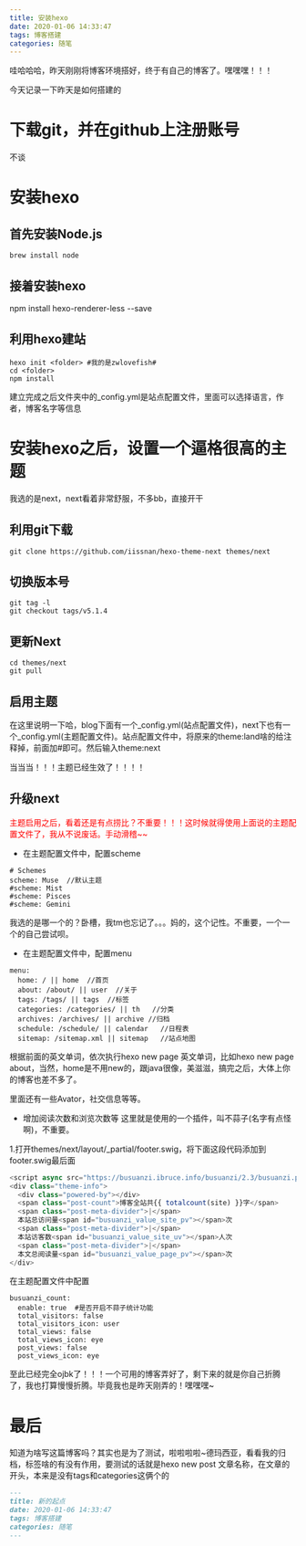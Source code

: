 ```yaml
---
title: 安装hexo
date: 2020-01-06 14:33:47
tags: 博客搭建
categories: 随笔
---
```


哇哈哈哈，昨天刚刚将博客环境搭好，终于有自己的博客了。嘿嘿嘿！！！

今天记录一下昨天是如何搭建的

<!--more-->
# 下载git，并在github上注册账号
不谈
# 安装hexo
## 首先安装Node.js
```SHELL
brew install node
```

## 接着安装hexo
npm install hexo-renderer-less --save

## 利用hexo建站
```SHELL
hexo init <folder> #我的是zwlovefish#
cd <folder>
npm install
```

建立完成之后文件夹中的_config.yml是站点配置文件，里面可以选择语言，作者，博客名字等信息


# 安装hexo之后，设置一个逼格很高的主题
我选的是next，next看着非常舒服，不多bb，直接开干
## 利用git下载
```SHELL
git clone https://github.com/iissnan/hexo-theme-next themes/next
```

## 切换版本号
```SHELL
git tag -l
git checkout tags/v5.1.4
```

## 更新Next
```SHELL
cd themes/next
git pull
```

## 启用主题
在这里说明一下哈，blog下面有一个_config.yml(站点配置文件)，next下也有一个_config.yml(主题配置文件)。站点配置文件中，将原来的theme:land啥的给注释掉，前面加#即可。然后输入theme:next

当当当！！！主题已经生效了！！！！

## 升级next
<font color="red">主题启用之后，看着还是有点捞比？不重要！！！这时候就得使用上面说的主题配置文件了，我从不说废话。手动滑稽~~</font>

- 在主题配置文件中，配置scheme
```SHELL
# Schemes
scheme: Muse  //默认主题
#scheme: Mist
#scheme: Pisces
#scheme: Gemini
```

我选的是哪一个的？卧槽，我tm也忘记了。。。妈的，这个记性。不重要，一个一个的自己尝试呗。

- 在主题配置文件中，配置menu
```SHELL
menu:
  home: / || home  //首页
  about: /about/ || user  //关于
  tags: /tags/ || tags  //标签
  categories: /categories/ || th   //分类
  archives: /archives/ || archive //归档
  schedule: /schedule/ || calendar   //日程表
  sitemap: /sitemap.xml || sitemap   //站点地图
```

根据前面的英文单词，依次执行hexo new page 英文单词，比如hexo new page about，当然，home是不用new的，跟java很像，美滋滋，搞完之后，大体上你的博客也差不多了。

里面还有一些Avator，社交信息等等。
- 增加阅读次数和浏览次数等
这里就是使用的一个插件，叫不蒜子(名字有点怪啊)，不重要。

1.打开themes/next/layout/_partial/footer.swig，将下面这段代码添加到footer.swig最后面
```JAVASCRIPT
<script async src="https://busuanzi.ibruce.info/busuanzi/2.3/busuanzi.pure.mini.js"></script>
<div class="theme-info">
  <div class="powered-by"></div>
  <span class="post-count">博客全站共{{ totalcount(site) }}字</span>
  <span class="post-meta-divider">|</span>
  本站总访问量<span id="busuanzi_value_site_pv"></span>次
  <span class="post-meta-divider">|</span>
  本站访客数<span id="busuanzi_value_site_uv"></span>人次
  <span class="post-meta-divider">|</span>
  本文总阅读量<span id="busuanzi_value_page_pv"></span>次
</div>
```
在主题配置文件中配置
```
busuanzi_count:
  enable: true  #是否开启不蒜子统计功能
  total_visitors: false
  total_visitors_icon: user
  total_views: false
  total_views_icon: eye
  post_views: false
  post_views_icon: eye
```


至此已经完全ojbk了！！！一个可用的博客弄好了，剩下来的就是你自己折腾了，我也打算慢慢折腾。毕竟我也是昨天刚弄的！嘿嘿嘿~

# 最后
知道为啥写这篇博客吗？其实也是为了测试，啦啦啦啦~德玛西亚，看看我的归档，标签啥的有没有作用，要测试的话就是hexo new post 文章名称，在文章的开头，本来是没有tags和categories这俩个的
```MARKDOWN
---
title: 新的起点
date: 2020-01-06 14:33:47
tags: 博客搭建
categories: 随笔
---
```


